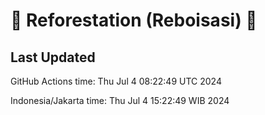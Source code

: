 
# 🌳 Reforestation (Reboisasi) 🌲

## Last Updated

GitHub Actions time: Thu Jul  4 08:22:49 UTC 2024

Indonesia/Jakarta time: Thu Jul  4 15:22:49 WIB 2024
